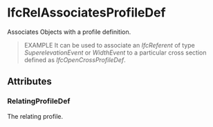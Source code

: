 # IfcRelAssociatesProfileDef

Associates Objects with a profile definition.
<!-- end of short definition -->

> EXAMPLE It can be used to associate an _IfcReferent_ of type *SuperelevationEvent* or *WidthEvent* to a particular cross section defined as _IfcOpenCrossProfileDef_.

## Attributes

### RelatingProfileDef
The relating profile.
